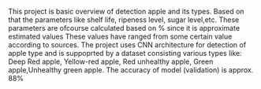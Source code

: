 This project is basic overview of detection apple and its types. Based on that the parameters like shelf life, ripeness level, sugar level,etc. These parameters are ofcourse calculated based on % since it is approximate estimated values 
These values have ranged from some certain value according to sources. 
The project uses CNN architecture for detection of apple type and is suppoprted by a dataset consisting various types like: Deep Red apple, Yellow-red apple, Red unhealthy apple, Green apple,Unhealthy green apple.
The accuracy of model (validation) is approx. 88%
